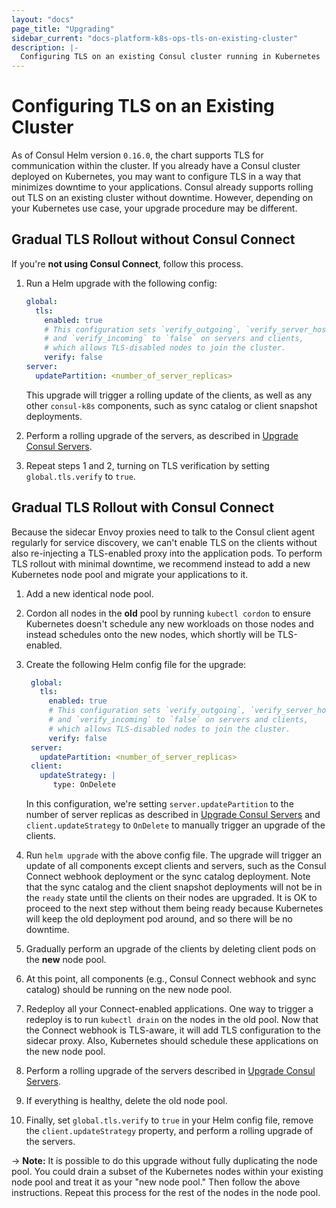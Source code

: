 ```yaml
---
layout: "docs"
page_title: "Upgrading"
sidebar_current: "docs-platform-k8s-ops-tls-on-existing-cluster"
description: |-
  Configuring TLS on an existing Consul cluster running in Kubernetes
---
```


# Configuring TLS on an Existing Cluster

As of Consul Helm version `0.16.0`, the chart supports TLS for communication
within the cluster. If you already have a Consul cluster deployed on Kubernetes,
you may want to configure TLS in a way that minimizes downtime to your applications.
Consul already supports rolling out TLS on an existing cluster without downtime.
However, depending on your Kubernetes use case, your upgrade procedure may be different.

## Gradual TLS Rollout without Consul Connect

If you're **not using Consul Connect**, follow this process.

1. Run a Helm upgrade with the following config:

   ```yaml
   global:
     tls:
       enabled: true
       # This configuration sets `verify_outgoing`, `verify_server_hostname`,
       # and `verify_incoming` to `false` on servers and clients,
       # which allows TLS-disabled nodes to join the cluster.
       verify: false
   server:
     updatePartition: <number_of_server_replicas>
   ```

   This upgrade will trigger a rolling update of the clients, as well as any
   other `consul-k8s` components, such as sync catalog or client snapshot deployments.
1. Perform a rolling upgrade of the servers, as described in
   [Upgrade Consul Servers](/docs/platform/k8s/upgrading.html#upgrading-consul-servers).
1. Repeat steps 1 and 2, turning on TLS verification by setting `global.tls.verify`
   to `true`.

## Gradual TLS Rollout with Consul Connect

Because the sidecar Envoy proxies need to talk to the Consul client agent regularly
for service discovery, we can't enable TLS on the clients without also re-injecting a
TLS-enabled proxy into the application pods. To perform TLS rollout with minimal
downtime, we recommend instead to add a new Kubernetes node pool and migrate your
applications to it.

1. Add a new identical node pool.
1. Cordon all nodes in the **old** pool by running `kubectl cordon`
   to ensure Kubernetes doesn't schedule any new workloads on those nodes
   and instead schedules onto the new nodes, which shortly will be TLS-enabled.
1. Create the following Helm config file for the upgrade:

   ```yaml
    global:
      tls:
        enabled: true
        # This configuration sets `verify_outgoing`, `verify_server_hostname`,
        # and `verify_incoming` to `false` on servers and clients,
        # which allows TLS-disabled nodes to join the cluster.
        verify: false
    server:
      updatePartition: <number_of_server_replicas>
    client:
      updateStrategy: |
         type: OnDelete
    ```

   In this configuration, we're setting `server.updatePartition` to the number of
   server replicas as described in [Upgrade Consul Servers](/docs/platform/k8s/upgrading.html#upgrading-consul-servers)
   and `client.updateStrategy` to `OnDelete` to manually trigger an upgrade of the clients.
1. Run `helm upgrade` with the above config file. The upgrade will trigger an update of all
   components except clients and servers, such as the Consul Connect webhook deployment
   or the sync catalog deployment. Note that the sync catalog and the client
   snapshot deployments will not be in the `ready` state until the clients on their
   nodes are upgraded. It is OK to proceed to the next step without them being ready
   because Kubernetes will keep the old deployment pod around, and so there will be no
   downtime.
1. Gradually perform an upgrade of the clients by deleting client pods on the **new** node
   pool.
1. At this point, all components (e.g., Consul Connect webhook and sync catalog) should be running
   on the new node pool.
1. Redeploy all your Connect-enabled applications.
   One way to trigger a redeploy is to run `kubectl drain` on the nodes in the old pool.
   Now that the Connect webhook is TLS-aware, it will add TLS configuration to
   the sidecar proxy. Also, Kubernetes should schedule these applications on the new node pool.
1. Perform a rolling upgrade of the servers described in
   [Upgrade Consul Servers](/docs/platform/k8s/upgrading.html#upgrading-consul-servers).
1. If everything is healthy, delete the old node pool.
1. Finally, set `global.tls.verify` to `true` in your Helm config file, remove the
   `client.updateStrategy` property, and perform a rolling upgrade of the servers.

-> **Note:** It is possible to do this upgrade without fully duplicating the node pool.
You could drain a subset of the Kubernetes nodes within your existing node pool and treat it
as your "new node pool." Then follow the above instructions. Repeat this process for the rest
of the nodes in the node pool.
